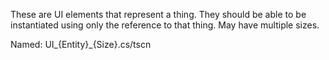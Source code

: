These are UI elements that represent a thing. They should be able to be instantiated using only the reference to that thing. May have multiple sizes.

Named: UI_{Entity}_{Size}.cs/tscn
